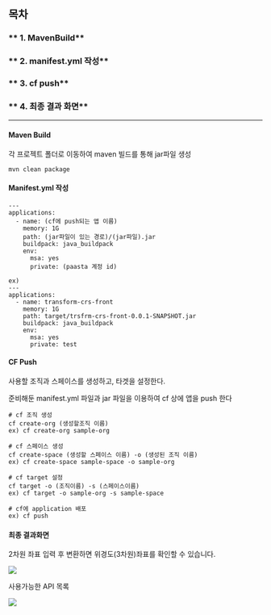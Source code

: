 ## **목차**

### ** 1. MavenBuild**

### ** 2. manifest.yml 작성**

### ** 3. cf push**

### ** 4. 최종 결과 화면**

   

------



#### **Maven Build**

각 프로젝트 폴더로 이동하여 maven 빌드를 통해 jar파일 생성

```
mvn clean package
```



#### Manifest.yml 작성

````
---
applications:
  - name: (cf에 push되는 앱 이름)
    memory: 1G
    path: (jar파일이 있는 경로)/(jar파일).jar
    buildpack: java_buildpack
    env:
      msa: yes
      private: (paasta 계정 id)
      
ex)   
---
applications:
  - name: transform-crs-front
    memory: 1G
    path: target/trsfrm-crs-front-0.0.1-SNAPSHOT.jar
    buildpack: java_buildpack
    env:
      msa: yes
      private: test
````



#### CF Push

사용할 조직과 스페이스를 생성하고, 타겟을 설정한다. 

 준비해둔 manifest.yml 파일과 jar 파일을 이용하여 cf 상에 앱을 push 한다

````
# cf 조직 생성
cf create-org (생성할조직 이름)
ex) cf create-org sample-org

# cf 스페이스 생성
cf create-space (생성할 스페이스 이름) -o (생성된 조직 이름)
ex) cf create-space sample-space -o sample-org

# cf target 설정
cf target -o (조직이름) -s (스페이스이름)
ex) cf target -o sample-org -s sample-space

# cf에 application 배포
ex) cf push
````



#### **최종 결과화면**

2차원 좌표 입력 후 변환하면 위경도(3차원)좌표를 확인할 수 있습니다.

![](/home/cro130/startupPlatform/[dev]2nd_sampleApp/startupcloudplatform_github/transform-crs/image/crsResult.png)

사용가능한 API 목록

![](/home/cro130/startupPlatform/[dev]2nd_sampleApp/startupcloudplatform_github/transform-crs/image/availableAPIS.png)

